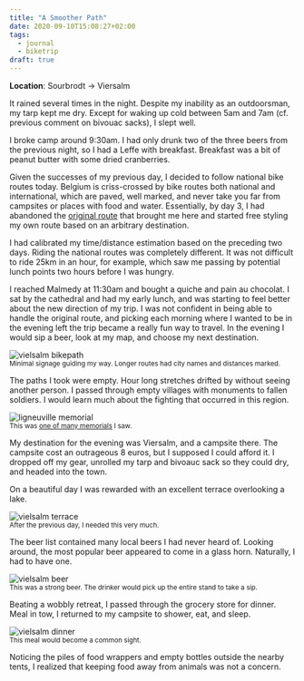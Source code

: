 ```yaml
---
title: "A Smoother Path"
date: 2020-09-10T15:08:27+02:00
tags:
  - journal
  - biketrip
draft: true
---
```


**Location**: Sourbrodt -> Viersalm

It rained several times in the night. Despite my inability as an outdoorsman,
my tarp kept me dry. Except for waking up cold between 5am and 7am (cf. previous
comment on bivouac sacks), I slept well.

I broke camp around 9:30am. I had only drunk two of the three beers from the
previous night, so I had a Leffe with breakfast. Breakfast was a bit of peanut
butter with some dried cranberries.

Given the successes of my previous day, I decided to follow national bike
routes today. Belgium is criss-crossed by bike routes both national and
international, which are paved, well marked, and never take you far from
campsites or places with food and water. Essentially, by day 3, I had abandoned
the [original route](https://bikepacking.com/routes/ardennes-arbalete/) that
brought me here and started free styling my own route based on an arbitrary
destination.

I had calibrated my time/distance estimation based on the preceding two days.
Riding the national routes was completely different. It was not difficult to
ride 25km in an hour, for example, which saw me passing by potential lunch
points two hours before I was hungry.

I reached Malmedy at 11:30am and bought a quiche and pain au chocolat. I sat by
the cathedral and had my early lunch, and was starting to feel better about the
new direction of my trip. I was not confident in being able to handle the
original route, and picking each morning where I wanted to be in the evening
left the trip became a really fun way to travel. In the evening I would sip a
beer, look at my map, and choose my next destination.

<img style="max-width: 100%; width: auto; height: auto;" src="/images/vielsalm_bikepath.jpg" alt="vielsalm bikepath">
<figcaption><small>Minimal signage guiding my way. Longer routes had city names and distances marked.</small></figcaption>

The paths I took were empty. Hour long stretches drifted by without seeing
another person. I passed through empty villages with monuments to fallen
soldiers. I would learn much about the fighting that occurred in this region.

<img style="max-width: 100%; width: auto; height: auto;" src="/images/ligneuville_memorial.jpg" alt="ligneuville memorial">
<figcaption><small>This was <a href="https://goo.gl/maps/nQCyCLVCJrqZj9ue6">one of many memorials</a> I saw.</small></figcaption>

My destination for the evening was Viersalm, and a campsite there. The campsite
cost an outrageous 8 euros, but I supposed I could afford it. I dropped off my
gear, unrolled my tarp and bivoauc sack so they could dry, and headed into the
town.

On a beautiful day I was rewarded with an excellent terrace overlooking a lake.

<img style="max-width: 100%; width: auto; height: auto;" src="/images/vielsalm_terrace.jpg" alt="vielsalm terrace">
<figcaption><small>After the previous day, I needed this very much.</small></figcaption>

The beer list contained many local beers I had never heard of. Looking around,
the most popular beer appeared to come in a glass horn. Naturally, I had to
have one.

<img style="max-width: 100%; width: auto; height: auto;" src="/images/vielsalm_beer.jpg" alt="vielsalm beer">
<figcaption><small>This was a strong beer. The drinker would pick up the entire stand to take a sip.</small></figcaption>

Beating a wobbly retreat, I passed through the grocery store for dinner. Meal
in tow, I returned to my campsite to shower, eat, and sleep.

<img style="max-width: 100%; width: auto; height: auto;" src="/images/vielsalm_dinner.jpg" alt="vielsalm dinner">
<figcaption><small>This meal would become a common sight.</small></figcaption>

Noticing the piles of food wrappers and empty bottles outside the nearby tents,
I realized that keeping food away from animals was not a concern.

